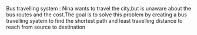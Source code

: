 Bus travelling system : Nina wants to travel the city,but is unaware about
the bus routes and the cost.The goal is to solve this problem by creating 
a bus travelling syatem to find the shortest path and least travelling 
distance to reach from source to destination

